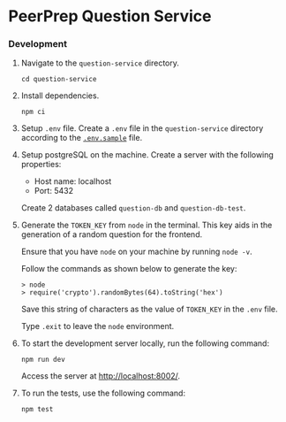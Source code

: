 # PeerPrep Question Service

### Development

1.  Navigate to the `question-service` directory.
    ```shell
    cd question-service
    ```

2.  Install dependencies.
    ```shell
    npm ci
    ```

3. Setup `.env` file.
   Create a `.env` file in the `question-service` directory according to the [`.env.sample`](/question-service/.env.sample) file.

4.  Setup postgreSQL on the machine.
    Create a server with the following properties:
    * Host name: localhost
    * Port: 5432

    Create 2 databases called `question-db` and `question-db-test`.

5.  Generate the `TOKEN_KEY` from `node` in the terminal.
    This key aids in the generation of a random question for the frontend.

    Ensure that you have `node` on your machine by running `node -v`.
    
    Follow the commands as shown below to generate the key:
    ```shell
    > node
    > require('crypto').randomBytes(64).toString('hex')
    ```

    Save this string of characters as the value of `TOKEN_KEY` in the `.env` file.

    Type `.exit` to leave the `node` environment.

6.  To start the development server locally, run the following command:
    ```shell
    npm run dev
    ```
    Access the server at [http://localhost:8002/]().

7.  To run the tests, use the following command:

    ```shell
    npm test
    ```
